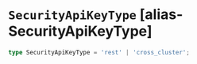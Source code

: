 # `SecurityApiKeyType` [alias-SecurityApiKeyType]
```typescript
type SecurityApiKeyType = 'rest' | 'cross_cluster';
```
